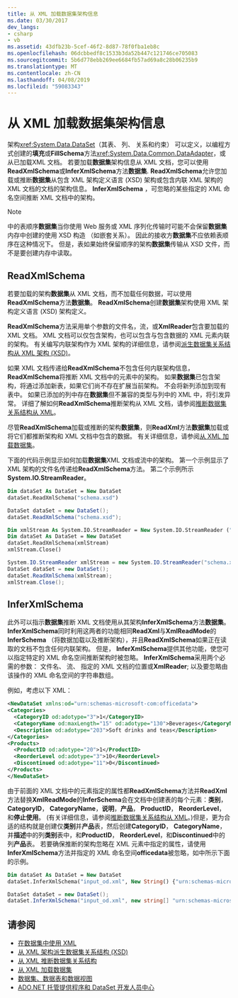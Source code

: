 ```yaml
---
title: 从 XML 加载数据集架构信息
ms.date: 03/30/2017
dev_langs:
- csharp
- vb
ms.assetid: 43dfb23b-5cef-46f2-8d87-78f0fba1eb8c
ms.openlocfilehash: 06dcbbedf8c1533b3da52b447c121746ce705083
ms.sourcegitcommit: 5b6d778ebb269ee6684fb57ad69a8c28b06235b9
ms.translationtype: MT
ms.contentlocale: zh-CN
ms.lasthandoff: 04/08/2019
ms.locfileid: "59083343"
---
```

# <a name="loading-dataset-schema-information-from-xml"></a>从 XML 加载数据集架构信息
架构<xref:System.Data.DataSet>（其表、 列、 关系和约束） 可以定义，以编程方式创建的**填充**或**FillSchema**方法<xref:System.Data.Common.DataAdapter>，或从已加载XML 文档。 若要加载**数据集**架构信息从 XML 文档，您可以使用**ReadXmlSchema**或**InferXmlSchema**方法**数据集**. **ReadXmlSchema**允许您加载或推断**数据集**从包含 XML 架构定义语言 (XSD) 架构或包含内联 XML 架构的 XML 文档的文档的架构信息。 **InferXmlSchema** ，可忽略的某些指定的 XML 命名空间推断 XML 文档中的架构。  
  
> [!NOTE]
>  中的表顺序**数据集**当你使用 Web 服务或 XML 序列化传输时可能不会保留**数据集**内存中创建的使用 XSD 构造 （如嵌套关系）。 因此的接收方**数据集**不应依赖表顺序在这种情况下。 但是，表如果始终保留顺序的架构**数据集**传输从 XSD 文件，而不是要创建内存中读取。  
  
## <a name="readxmlschema"></a>ReadXmlSchema  
 若要加载的架构**数据集**从 XML 文档，而不加载任何数据，可以使用**ReadXmlSchema**方法**数据集**。 **ReadXmlSchema**创建**数据集**架构使用 XML 架构定义语言 (XSD) 架构定义。  
  
 **ReadXmlSchema**方法采用单个参数的文件名，流，或**XmlReader**包含要加载的 XML 文档。 XML 文档可以仅包含架构，也可以包含与包含数据的 XML 元素内联的架构。 有关编写内联架构作为 XML 架构的详细信息，请参阅[派生数据集关系结构从 XML 架构 (XSD)](../../../../../docs/framework/data/adonet/dataset-datatable-dataview/deriving-dataset-relational-structure-from-xml-schema-xsd.md)。  
  
 如果 XML 文档传递给**ReadXmlSchema**不包含任何内联架构信息， **ReadXmlSchema**将推断 XML 文档中的元素中的架构。 如果**数据集**已包含架构，将通过添加新表，如果它们尚不存在扩展当前架构。 不会将新列添加到现有表中。 如果已添加的列中存在**数据集**但不兼容的类型与列中的 XML 中，将引发异常。 详细了解如何**ReadXmlSchema**推断架构从 XML 文档，请参阅[推断数据集关系结构从 XML](../../../../../docs/framework/data/adonet/dataset-datatable-dataview/inferring-dataset-relational-structure-from-xml.md)。  
  
 尽管**ReadXmlSchema**加载或推断的架构**数据集**，则**ReadXml**方法**数据集**加载或将它们都推断架构和 XML 文档中包含的数据。 有关详细信息，请参阅[从 XML 加载数据集](../../../../../docs/framework/data/adonet/dataset-datatable-dataview/loading-a-dataset-from-xml.md)。  
  
 下面的代码示例显示如何加载**数据集**XML 文档或流中的架构。 第一个示例显示了 XML 架构的文件名传递给**ReadXmlSchema**方法。 第二个示例所示**System.IO.StreamReader**。  
  
```vb  
Dim dataSet As DataSet = New DataSet  
dataSet.ReadXmlSchema("schema.xsd")  
```  
  
```csharp  
DataSet dataSet = new DataSet();  
dataSet.ReadXmlSchema("schema.xsd");  
```  
  
```vb  
Dim xmlStream As System.IO.StreamReader = New System.IO.StreamReader ("schema.xsd");  
Dim dataSet As DataSet = New DataSet  
dataSet.ReadXmlSchema(xmlStream)  
xmlStream.Close()  
```  
  
```csharp  
System.IO.StreamReader xmlStream = new System.IO.StreamReader("schema.xsd");  
DataSet dataSet = new DataSet();  
dataSet.ReadXmlSchema(xmlStream);  
xmlStream.Close();  
```  
  
## <a name="inferxmlschema"></a>InferXmlSchema  
 此外可以指示**数据集**推断 XML 文档使用从其架构**InferXmlSchema**方法**数据集**。 **InferXmlSchema**同时利用这两者的功能相同**ReadXml**与**XmlReadMode**的**InferSchema** （将数据加载以及推断架构），并且**ReadXmlSchema**如果正在读取的文档不包含任何内联架构。 但是， **InferXmlSchema**提供其他功能，使您可以指定特定的 XML 命名空间推断架构时被忽略。 **InferXmlSchema**采用两个必需的参数： 文件名、 流、 指定的 XML 文档的位置或**XmlReader**; 以及要忽略由该操作的 XML 命名空间的字符串数组。  
  
 例如，考虑以下 XML：  
  
```xml  
<NewDataSet xmlns:od="urn:schemas-microsoft-com:officedata">  
<Categories>  
  <CategoryID od:adotype="3">1</CategoryID>   
  <CategoryName od:maxLength="15" od:adotype="130">Beverages</CategoryName>   
  <Description od:adotype="203">Soft drinks and teas</Description>   
</Categories>  
<Products>  
  <ProductID od:adotype="20">1</ProductID>   
  <ReorderLevel od:adotype="3">10</ReorderLevel>   
  <Discontinued od:adotype="11">0</Discontinued>   
</Products>  
</NewDataSet>  
```  
  
 由于前面的 XML 文档中的元素指定的属性都**ReadXmlSchema**方法并**ReadXml**方法替换**XmlReadMode**的**InferSchema**会在文档中创建表的每个元素：**类别**， **CategoryID**， **CategoryName**，**说明**，**产品**， **ProductID**， **ReorderLevel**，和**停止使用**。 (有关详细信息，请参阅[推断数据集关系结构从 XML](../../../../../docs/framework/data/adonet/dataset-datatable-dataview/inferring-dataset-relational-structure-from-xml.md)。)但是，更为合适的结构就是创建仅**类别**并**产品**表，然后创建**CategoryID**， **CategoryName**，并**描述**中的列**类别**表中，和**ProductID**， **ReorderLevel**，和**Discontinued**中的列**产品**表。 若要确保推断的架构忽略在 XML 元素中指定的属性，请使用**InferXmlSchema**方法并指定的 XML 命名空间**officedata**被忽略，如中所示下面的示例。  
  
```vb  
Dim dataSet As DataSet = New DataSet  
dataSet.InferXmlSchema("input_od.xml", New String() {"urn:schemas-microsoft-com:officedata"})  
```  
  
```csharp  
DataSet dataSet = new DataSet();  
dataSet.InferXmlSchema("input_od.xml", new string[] "urn:schemas-microsoft-com:officedata");  
```  
  
## <a name="see-also"></a>请参阅

- [在数据集中使用 XML](../../../../../docs/framework/data/adonet/dataset-datatable-dataview/using-xml-in-a-dataset.md)
- [从 XML 架构派生数据集关系结构 (XSD)](../../../../../docs/framework/data/adonet/dataset-datatable-dataview/deriving-dataset-relational-structure-from-xml-schema-xsd.md)
- [从 XML 推断数据集关系结构](../../../../../docs/framework/data/adonet/dataset-datatable-dataview/inferring-dataset-relational-structure-from-xml.md)
- [从 XML 加载数据集](../../../../../docs/framework/data/adonet/dataset-datatable-dataview/loading-a-dataset-from-xml.md)
- [数据集、数据表和数据视图](../../../../../docs/framework/data/adonet/dataset-datatable-dataview/index.md)
- [ADO.NET 托管提供程序和 DataSet 开发人员中心](https://go.microsoft.com/fwlink/?LinkId=217917)
